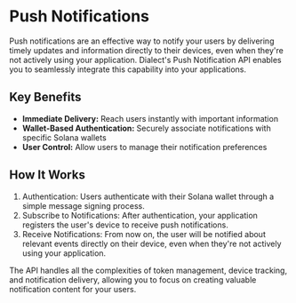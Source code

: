 # Push Notifications

Push notifications are an effective way to notify your users by delivering timely updates and information directly to their devices, even when they're not actively using your application. Dialect's Push Notification API enables you to seamlessly integrate this capability into your applications.

## Key Benefits

- **Immediate Delivery:** Reach users instantly with important information
- **Wallet-Based Authentication:** Securely associate notifications with specific Solana wallets
- **User Control:** Allow users to manage their notification preferences

## How It Works

1. Authentication: Users authenticate with their Solana wallet through a simple message signing process.
2. Subscribe to Notifications: After authentication, your application registers the user's device to receive push notifications.
3. Receive Notifications: From now on, the user will be notified about relevant events directly on their device, even when they're not actively using your application.

The API handles all the complexities of token management, device tracking, and notification delivery, allowing you to focus on creating valuable notification content for your users.
